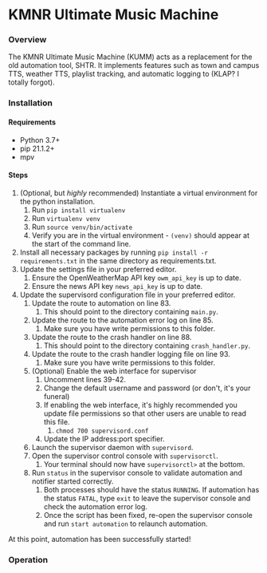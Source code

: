# KMNR Ultimate Music Machine
### Overview

The KMNR Ultimate Music Machine (KUMM) acts as a replacement for the old automation tool, SHTR. It implements features such as town and campus TTS, weather TTS, playlist tracking, and automatic logging to (KLAP? I totally forgot).

### Installation
#### Requirements

- Python 3.7+
- pip 21.1.2+
- mpv

#### Steps
1. (Optional, but *highly* recommended) Instantiate a virtual environment for the python installation.
   1. Run ``pip install virtualenv``
   2. Run ``virtualenv venv``
   3. Run ``source venv/bin/activate``
   4. Verify you are in the virtual environment - ``(venv)`` should appear at the start of the command line. 
2. Install all necessary packages by running ``pip install -r requirements.txt`` in the same directory as requirements.txt.
3. Update the settings file in your preferred editor.
   1. Ensure the OpenWeatherMap API key ``owm_api_key`` is up to date.
   2. Ensure the news API key ``news_api_key`` is up to date.
4. Update the supervisord configuration file in your preferred editor.
   1. Update the route to automation on line 83.
      1. This should point to the directory containing ``main.py``.
   2. Update the route to the automation error log on line 85.  
      1. Make sure you have write permissions to this folder. 
   3. Update the route to the crash handler on line 88.
      1. This should point to the directory containing ``crash_handler.py``.
   4. Update the route to the crash handler logging file on line 93.
      1. Make sure you have write permissions to this folder.
   5. (Optional) Enable the web interface for supervisor
      1. Uncomment lines 39-42.
      2. Change the default username and password (or don't, it's your funeral)
      3. If enabling the web interface, it's highly recommended you update file permissions so that other users are unable to read this file.
         1. ``chmod 700 supervisord.conf``
      4. Update the IP address:port specifier.
   6. Launch the supervisor daemon with ``supervisord``.
   7. Open the supervisor control console with ``supervisorctl``.
      1. Your terminal should now have ``supervisorctl>`` at the bottom.
   8. Run ``status`` in the supervisor console to validate automation and notifier started correctly.
      1. Both processes should have the status ``RUNNING``. If automation has the status ``FATAL``, type ``exit`` to leave the supervisor console and check the automation error log.
      2. Once the script has been fixed, re-open the supervisor console and run ``start automation`` to relaunch automation.

At this point, automation has been successfully started!

### Operation
